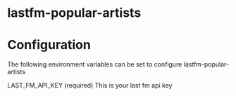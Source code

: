 # lastfm-popular-artists


# Configuration 

The following environment variables can be set to configure lastfm-popular-artists 

LAST_FM_API_KEY (required) This is your last fm api key

